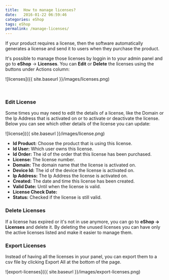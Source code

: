 ```yaml
---
title:  How to manage licenses?
date:   2016-01-22 06:59:46
categories: eShop
tags: eShop
permalink: /manage-licenses/
---
```

If your product requires a license, then the software automatically generates a license and send it to users when they purchase the product. 

It's possible to manage those licenses by loggin in to your admin panel and go to **eShop** -> **Licenses**. You can **Edit** or **Delete** the licenses using the buttons under Actions column:

![licenses]({{ site.baseurl }}/images/licenses.png)

<br>

### Edit License

Some times you may need to edit the details of a license, like the Domain or the Ip Address that is activated on or to activate or deactivate the license. Below you can see which other details of the license you can update:

![license]({{ site.baseurl }}/images/license.png)

+ **Id Product:** Choose the product that is using this license.
+ **Id User:** Which user owns this license.
+ **Id Order:** The id of the order that this license has been purchased.
+ **License:** The license number.
+ **Domain:** The domain name that the license is activated on.
+ **Device Id:** The id of the device the license is activated on.
+ **Ip Address:** The Ip Address the license is activated on.
+ **Created:** The date and time this license has been created.
+ **Valid Date:** Until when the license is valid.
+ **License Check Date:**
+ **Status:** Checked if the license is still valid.


### Delete Licenses

If a license has expired or it's not in use anymore, you can go to **eShop -> Licenses** and delete it. By deleting the unused licenses you can have only the active licenses listed and make it easier to manage them.


### Export Licenses

Instead of having all the licenses in your panel, you can export them to a csv file by clicking Export All at the bottom of the page.

![export-licenses]({{ site.baseurl }}/images/export-licenses.png)






